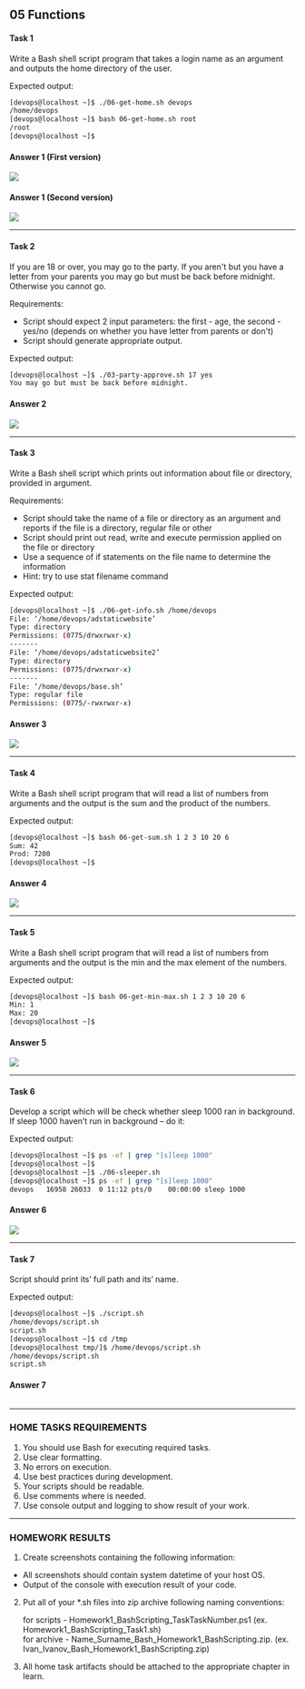 ## 05 Functions
#### Task 1
Write a  Bash shell script program that takes a login name as an argument and outputs the home directory of the user.<br/> 

Expected output:<br/>
```bash
[devops@localhost ~]$ ./06-get-home.sh devops
/home/devops
[devops@localhost ~]$ bash 06-get-home.sh root
/root
[devops@localhost ~]$
```
#### Answer 1 (First version)

![](https://github.com/MikeBakinovski/DevOps_Fundamentals/blob/main/02%20Scripting%20Bash%20DevOps%20L1/05%20Functions/Images/FUNC1A.JPG)

#### Answer 1 (Second version)

![](https://github.com/MikeBakinovski/DevOps_Fundamentals/blob/main/02%20Scripting%20Bash%20DevOps%20L1/05%20Functions/Images/FUNC1B.JPG)

---
#### Task 2
If you are 18 or over, you may go to the party. If you aren't but you have a letter from your parents you may go but must be back before midnight. Otherwise you cannot go.<br/>

Requirements:</br>
* Script should expect 2 input parameters: the first - age, the second - yes/no (depends on whether you have letter from parents or don't)
* Script should generate appropriate output.

Expected output:<br/>
```bash
[devops@localhost ~]$ ./03-party-approve.sh 17 yes
You may go but must be back before midnight.
```
#### Answer 2

![](https://github.com/MikeBakinovski/DevOps_Fundamentals/blob/main/02%20Scripting%20Bash%20DevOps%20L1/05%20Functions/Images/FUNC2A.JPG)

---
#### Task 3
Write a Bash shell script which prints out information about file or directory, provided in argument.<br/>

Requirements:<br/>
* Script should take the name of a file or directory as an argument and reports if the file is a directory, regular file or other
* Script should print out read, write and execute permission applied on the file or directory
* Use a sequence of if statements on the file name to determine the information
* Hint: try to use stat filename command

Expected output:<br/>
```bash
[devops@localhost ~]$ ./06-get-info.sh /home/devops
File: ‘/home/devops/adstaticwebsite’
Type: directory  
Permissions: (0775/drwxrwxr-x)
-------
File: ‘/home/devops/adstaticwebsite2’
Type: directory  
Permissions: (0775/drwxrwxr-x)
-------
File: ‘/home/devops/base.sh’
Type: regular file 
Permissions: (0775/-rwxrwxr-x)
```
#### Answer 3

![](https://github.com/MikeBakinovski/DevOps_Fundamentals/blob/main/02%20Scripting%20Bash%20DevOps%20L1/05%20Functions/Images/FUNC3A.JPG)

---
#### Task 4 
Write a Bash shell script program that will read a list of numbers from arguments and the output is the sum and the product of the numbers.<br/> 

Expected output:<br/>
```bash
[devops@localhost ~]$ bash 06-get-sum.sh 1 2 3 10 20 6
Sum: 42
Prod: 7200
[devops@localhost ~]$
```
#### Answer 4

![](https://github.com/MikeBakinovski/DevOps_Fundamentals/blob/main/02%20Scripting%20Bash%20DevOps%20L1/05%20Functions/Images/FUNC4A.JPG)

---
#### Task 5  
Write a Bash shell script program that will read a list of numbers from arguments and the output is the min and the max element of the numbers.<br/>

Expected output:<br/>
```bash
[devops@localhost ~]$ bash 06-get-min-max.sh 1 2 3 10 20 6
Min: 1
Max: 20
[devops@localhost ~]$
``` 
#### Answer 5

![](https://github.com/MikeBakinovski/DevOps_Fundamentals/blob/main/02%20Scripting%20Bash%20DevOps%20L1/05%20Functions/Images/FUNC5A.JPG)

---
#### Task 6  
Develop a script which will be check whether sleep 1000 ran in background. If sleep 1000 haven’t run in background – do it:<br/>

Expected output:<br/>
```bash
[devops@localhost ~]$ ps -ef | grep "[s]leep 1000"
[devops@localhost ~]$
[devops@localhost ~]$ ./06-sleeper.sh
[devops@localhost ~]$ ps -ef | grep "[s]leep 1000"
devops   16958 26033  0 11:12 pts/0    00:00:00 sleep 1000
``` 
#### Answer 6

![](https://github.com/MikeBakinovski/DevOps_Fundamentals/blob/main/02%20Scripting%20Bash%20DevOps%20L1/05%20Functions/Images/FUNC6A.JPG)

---
#### Task 7 
Script should print its’ full path and its’ name.<br/>

Expected output:<br/>
```bash
[devops@localhost ~]$ ./script.sh
/home/devops/script.sh
script.sh
[devops@localhost ~]$ cd /tmp
[devops@localhost tmp/]$ /home/devops/script.sh
/home/devops/script.sh
script.sh
``` 
#### Answer 7

![]()

---
### HOME TASKS REQUIREMENTS
1. You should use Bash for executing required tasks.<br/>
2. Use clear formatting.<br/>
3. No errors on execution.<br/>
4. Use best practices during development.<br/>
5. Your scripts should be readable.<br/>
6. Use comments where is needed.<br/>
7. Use console output and logging to show result of your work.<br/>

---
### HOMEWORK RESULTS
1. Create screenshots containing the following information:<br/>
* All screenshots should contain system datetime of your host OS.<br/>
* Output of the console with execution result of your code.<br/>

2. Put all of your  *.sh files into zip archive following naming conventions:<br/>

   for scripts - Homework1_BashScripting_TaskTaskNumber.ps1 (ex. Homework1_BashScripting_Task1.sh)<br/>
   for archive - Name_Surname_Bash_Homework1_BashScripting.zip. (ex. Ivan_Ivanov_Bash_Homework1_BashScripting.zip)<br/>

3. All home task artifacts should be attached to the appropriate chapter in learn.<br/>
